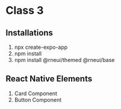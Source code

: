 # Class 3

## Installations
1. npx create-expo-app
2. npm install
3. npm install @rneui/themed @rneui/base

## React Native Elements
1. Card Component
2. Button Component


